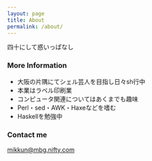 ```yaml
---
layout: page
title: About
permalink: /about/
---
```


四十にして惑いっぱなし

### More Information

* 大阪の片隅にてシェル芸人を目指し日々sh行中
* 本業はラベル印刷業
* コンピュータ関連についてはあくまでも趣味
* Perl・sed・AWK・Haxeなどを嗜む
* Haskellを勉強中

### Contact me

[mikkun@mbg.nifty.com](mailto:mikkun@mbg.nifty.com)
